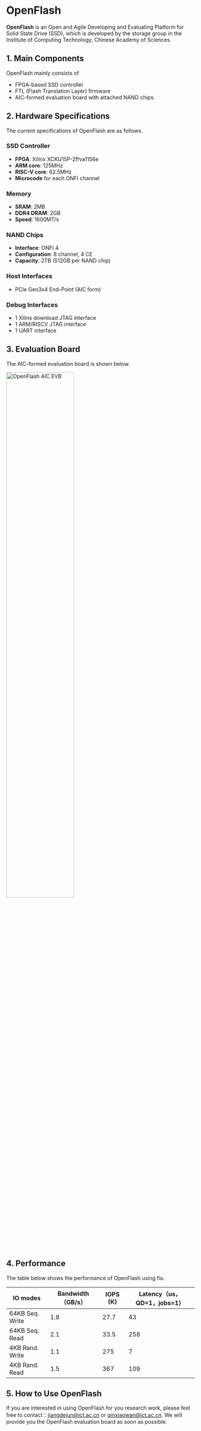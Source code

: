# OpenFlash

**OpenFlash** is an Open and Agile Developing and Evaluating Platform for Solid State Drive (SSD), which is developed by the storage group in the Institute of Computing Technology, Chinese Academy of Sciences. 

## 1. Main Components

OpenFlash mainly consists of 
- FPGA-based SSD controller
- FTL (Flash Translation Layer) firmware
- AIC-formed evaluation board with attached NAND chips.

## 2. Hardware Specifications

The current specifications of OpenFlash are as follows.

### SSD Controller
- **FPGA**: Xilinx XCKU15P-2ffva1156e
- **ARM core**: 125MHz
- **RISC-V core**: 62.5MHz
- **Microcode** for each ONFI channel

### Memory
- **SRAM**: 2MB
- **DDR4 DRAM**: 2GB
- **Speed**: 1600MT/s

### NAND Chips
- **Interface**: ONFI 4
- **Configuration**: 8 channel, 4 CE
- **Capacity**: 2TB (512GB per NAND chip)

### Host Interfaces
- PCIe Gen3x4 End-Point (AIC form)

### Debug Interfaces
- 1 Xilinx download JTAG interface
- 1 ARM/RISCV JTAG interface
- 1 UART interface


## 3. Evaluation Board

The AIC-formed evaluation board is shown below.

<img src="https://github.com/user-attachments/assets/8499c03c-0439-4414-adf5-b5f8cc70fcd7" alt="OpenFlash AIC EVB" width="60%">


## 4. Performance

The table below shows the performance of OpenFlash using fio. 

| IO modes | Bandwidth（GB/s） | IOPS (K) | Latency（us，QD=1，jobs=1） |
|---------|---------|---------|---------|
| 64KB Seq. Write  | 1.8  | 27.7  | 43  |
| 64KB Seq. Read  | 2.1  | 33.5  | 258  |
| 4KB Rand. Write  | 1.1  | 275  | 7  |
| 4KB Rand. Read  | 1.5  | 367  | 109  |

## 5. How to Use OpenFlash

If you are interested in using OpenFlash for you research work, please feel free to contact：jiangdejun@ict.ac.cn or qinxiaowan@ict.ac.cn. We will provide you the OpenFlash evaluation board as soon as possible.




